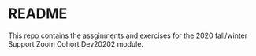 # README

This repo contains the assginments and exercises for the 2020 fall/winter Support Zoom Cohort Dev20202 module.
